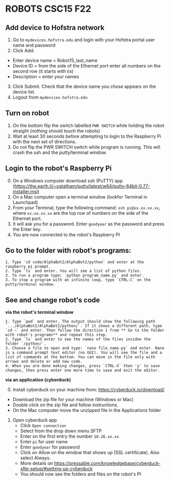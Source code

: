 # ROBOTS CSC15 F22

## Add device to Hofstra network ## 

1. Go to `mydevices.hofstra.edu` and login with your Hofstra portal user name and password
2. Click Add:
  * Enter device name = Robot15_last_name
  * Device ID = from the side of the Ethernet port enter all numbers on the second row (it starts with `E4`)
  * Description = enter your names
3. Click Submit. Check that the device name you chose appears on the device list.
4. Logout from `mydevices.hofstra.edu`

## Turn on robot ##

1. On the bottom flip the switch labelled `PWR SWITCH` while holding the robot straight (nothing should touch the robots)
2. Wait at least 30 seconds before attempting to login to the Raspberry Pi with the next set of directions.
3. Do not flip the PWR SWITCH switch while program is running. This will crash the ssh and the putty/terminal window. 

## Login to the robot's Raspberry Pi ##

0. On a Windows computer download ssh (PuTTY) app (https://the.earth.li/~sgtatham/putty/latest/w64/putty-64bit-0.77-installer.msi)
0. On a Mac computer open a terminal window (lookfor Terminal in Launchpad)
1. From your Terminal, type the following command: `ssh pi@xx.xx.xx.xx`, 
   where `xx.xx.xx.xx` are the top row of numbers on the side of the Ethernet port.
2. It will ask you for a password. Enter `goodyear` as the password and press the Enter key.
3. You are now connected to the robot's Raspberry PI

## Go to the folder with robot's programs:

    1. Type `cd code/AlphaBot2/AlphaBot2/python` and enter at the raspberry pi prompt. 
    2. Type `ls` and enter. You will see a list of python files. 
    3. To run a program type: `python program_name.py` and enter. 
    3. To stop a program with an infinite loop, type `CTRL-C` on the putty/terminal window. 

## See and change robot's code ## 

**via the robot's terminal window**

    1. Type `pwd` and enter. The output should show the following path `.../AlphaBot2/AlphaBot2/python/`. If it shows a different path, type `cd ~` and enter. Then follow the direction 1 from ** Go to the folder with robot's programs** and repeat this step. 
    2. Type `ls` and enter to see the names of the files insidee the folder `/python/`.
    3. Choose a file to open and type: `nano file_name.py` and enter. Nano is a command prompt text editor (no GUI). You will see the file and a list of commands at the bottom. You can move in the file only with arrows and delete or add new code. 
    4. When you are done making changes, press `CTRL-X` then 'y' to save changes, then press enter one more time to save and exit the editor. 
    
**via an application (cyberduck)** 

0. Install cyberduck on your machine from: https://cyberduck.io/download/
  * Download the zip file for your machine (Windows or Mac)
  * Double click on the zip file and follow instructions. 
  * On the Mac computer move the unzipped file in the Applications folder

1. Open cyberduck app
   * Click `Open connection`
   * Select from the drop down menu SFTP
   * Enter on the first entry the number `10.26.xx.xx`
   * Enter `pi` for user name
   * Enter `goodyear` for password
   * Click on Allow on the window that shows up (SSL certificate). Also select Always. 
   * More details on https://pressable.com/knowledgebase/cyberduck-sftp-setup/#setting-up-cyberduck 
   * You should now see the folders and files on the robot's PI


